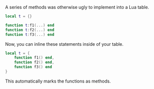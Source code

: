 A series of methods was otherwise ugly to implement into a Lua table.
```lua showLineNumbers title="Old Code"
local t = {}

function t:f1(...) end
function t:f2(...) end
function t:f3(...) end
```
Now, you can inline these statements inside of your table.
```lua showLineNumbers title="New Code"
local t = {
    function f1() end,
    function f2() end,
    function f3() end
}
```
This automatically marks the functions as methods.